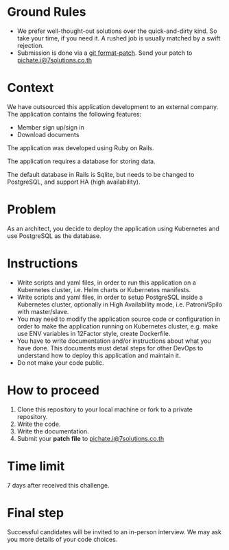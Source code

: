 Ground Rules
=======
* We prefer well-thought-out solutions over the quick-and-dirty kind. So take your time, if you need it. A rushed job is usually matched by a swift rejection.
* Submission is done via a [git format-patch](https://git-scm.com/docs/git-format-patch). Send your patch to pichate.i@7solutions.co.th

Context
=======
We have outsourced this application development to an external company. The application contains the following features:

 - Member sign up/sign in
 - Download documents

The application was developed using Ruby on Rails.

The application requires a database for storing data. 

The default database in Rails is Sqlite, but needs to be changed to PostgreSQL, and support HA (high availability).

Problem
=======
As an architect, you decide to deploy the application using Kubernetes and use PostgreSQL as the database.

Instructions
===========
 - Write scripts and yaml files, in order to run this application on a Kubernetes cluster, i.e. Helm charts or Kubernetes manifests.
 - Write scripts and yaml files, in order to setup PostgreSQL inside a Kubernetes cluster, optionally in High Availability mode, i.e. Patroni/Spilo with master/slave.
 - You may need to modify the application source code or configuration in order to make the application running on Kubernetes cluster, e.g. make use ENV variables in 12Factor style, create Dockerfile.
 - You have to write documentation and/or instructions about what you have done. This documents must detail steps for other DevOps to understand how to deploy this application and maintain it.
 - Do not make your code public.

How to proceed
===========
1) Clone this repository to your local machine or fork to a private repository.
2) Write the code.
3) Write the documentation.
4) Submit your **patch file** to pichate.i@7solutions.co.th

Time limit
===========
7 days after received this challenge.

Final step
===========
Successful candidates will be invited to an in-person interview.
We may ask you more details of your code choices.
